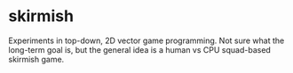 # skirmish

Experiments in top-down, 2D vector game programming. Not sure what the long-term goal is, but the general idea is a human vs CPU squad-based skirmish game.
